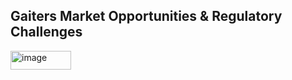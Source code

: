 <h2><strong>Gaiters Market Opportunities & Regulatory Challenges</strong></h2>
<img width="97" height="30" alt="image" src="https://github.com/user-attachments/assets/bd2a550b-6f51-4fcd-8226-768622492a97" />
